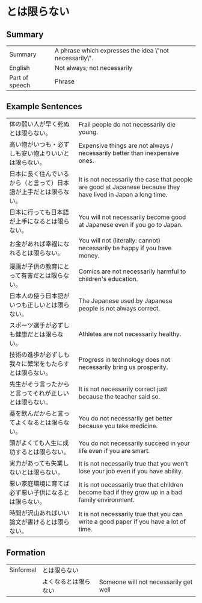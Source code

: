 # とは限らない

## Summary

<table><tr>   <td>Summary</td>   <td>A phrase which expresses the idea \"not necessarily\".</td></tr><tr>   <td>English</td>   <td>Not always; not necessarily</td></tr><tr>   <td>Part of speech</td>   <td>Phrase</td></tr></table>

## Example Sentences

<table><tr>   <td>体の弱い人が早く死ぬとは限らない。</td>   <td>Frail people do not necessarily die young.</td></tr><tr>   <td>高い物がいつも・必ずしも安い物よりいいとは限らない。</td>   <td>Expensive things are not always / necessarily better than inexpensive ones.</td></tr><tr>   <td>日本に長く住んでいるから（と言って）日本語が上手だとは限らない。</td>   <td>It is not necessarily the case that people are good at Japanese because they have lived in Japan a long time.</td></tr><tr>   <td>日本に行っても日本語が上手になるとは限らない。</td>   <td>You will not necessarily become good at Japanese even if you go to Japan.</td></tr><tr>   <td>お金があれば幸福になれるとは限らない。</td>   <td>You will not (literally: cannot) necessarily be happy if you have money.</td></tr><tr>   <td>漫画が子供の教育にとって有害だとは限らない。</td>   <td>Comics are not necessarily harmful to children's education.</td></tr><tr>   <td>日本人の使う日本語がいつも正しいとは限らない。</td>   <td>The Japanese used by Japanese people is not always correct.</td></tr><tr>   <td>スポーツ選手が必ずしも健康だとは限らない。</td>   <td>Athletes are not necessarily healthy.</td></tr><tr>   <td>技術の進歩が必ずしも我々に繁栄をもたらすとは限らない。</td>   <td>Progress in technology does not necessarily bring us prosperity.</td></tr><tr>   <td>先生がそう言ったからと言ってそれが正しいとは限らない。</td>   <td>It is not necessarily correct just because the teacher said so.</td></tr><tr>   <td>薬を飲んだからと言ってよくなるとは限らない。</td>   <td>You do not necessarily get better because you take medicine.</td></tr><tr>   <td>頭がよくても人生に成功するとは限らない。</td>   <td>You do not necessarily succeed in your life even if you are smart.</td></tr><tr>   <td>実力があっても失業しないとは限らない。</td>   <td>It is not necessarily true that you won't lose your job even if you have ability.</td></tr><tr>   <td>悪い家庭環境に育てば必ず悪い子供になるとは限らない。</td>   <td>It is not necessarily true that children become bad if they grow up in a bad family environment.</td></tr><tr>   <td>時間が沢山あればいい論文が書けるとは限らない。</td>   <td>It is not necessarily true that you can write a good paper if you have a lot of time.</td></tr></table>

## Formation

<table class="table"><tbody><tr class="tr head"><td class="td"><span class="bold">Sinformal</span></td><td class="td"><span class="concept">とは限らない</span></td><td class="td"></td></tr><tr class="tr"><td class="td"></td><td class="td"><span>よくなる</span><span class="concept">とは限らない</span></td><td class="td"><span>Someone will not necessarily get well</span></td></tr></tbody></table>

